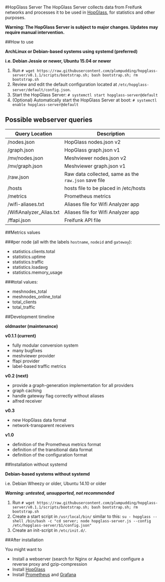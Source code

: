 #HopGlass Server
The HopGlass Server collects data from Freifunk networks and processes it to be used in [HopGlass](https://github.com/plumpudding/hopglass), for statistics and other purposes.

**Warning: The HopGlass Server is subject to major changes. Updates may require manual intervention.**

##How to use

**ArchLinux or Debian-based systems using systemd (preferred)**

**i.e. Debian Jessie or newer, Ubuntu 15.04 or newer**

1. Run `# wget https://raw.githubusercontent.com/plumpudding/hopglass-server/v0.1.1/scripts/bootstrap.sh; bash bootstrap.sh; rm bootstrap.sh`
2. Review and edit the default configuration located at `/etc/hopglass-server/default/config.json`.
3. Start the HopGlass Server: `# systemctl start hopglass-server@default`
4. (Optional) Automatically start the HopGlass Server at boot: `# systemctl enable hopglass-server@default`

Possible webserver queries
--------------------------

|Query Location         |Description|
|---------------------- |---|
|/nodes.json            |HopGlass nodes.json v2|
|/graph.json            |HopGlass graph.json v1|
|/mv/nodes.json         |Meshviewer nodes.json v2|
|/mv/graph.json         |Meshviewer graph.json v1|
|/raw.json              |Raw data collected, same as the `raw.json` save file|
|/hosts                 |hosts file to be placed in /etc/hosts|
|/metrics               |Prometheus metrics|
|/wifi-aliases.txt      |Aliases file for Wifi Analyzer app|
|/WifiAnalyzer_Alias.txt|Aliases file for Wifi Analyzer app|
|/ffapi.json            |Freifunk API file|

##Metrics values

###per node (all with the labels `hostname`, `nodeid` and `gateway`):

- statistics.clients.total
- statistics.uptime
- statistics.traffic
- statistics.loadavg
- statistics.memory_usage

###total values:

- meshnodes_total
- meshnodes_online_total
- total_clients
- total_traffic

##Development timeline

**oldmaster (maintenance)**

**v0.1.1 (current)**

- fully modular conversion system
- many bugfixes
- meshviewer provider
- ffapi provider
- label-based traffic metrics

**v0.2 (next)**

- provide a graph-generation implementation for all providers
- graph caching
- handle gateway flag correctly without aliases
- alfred receiver

**v0.3**

- new HopGlass data format
- network-transparent receivers

**v1.0**

- definition of the Prometheus metrics format
- definition of the transitional data format
- definition of the configuration format

##Installation without systemd

**Debian-based systems without systemd**

i.e. Debian Wheezy or older, Ubuntu 14.10 or older

***Warning: untested, unsupported, not recommended***

1. Run `# wget https://raw.githubusercontent.com/plumpudding/hopglass-server/v0.1.1/scripts/bootstrap.sh; bash bootstrap.sh; rm bootstrap.sh`
2. Create a start script in `/usr/local/bin/` similar to this:
   `su - hopglass --shell /bin/bash -c "cd server; node hopglass-server.js --config /etc/hopglass-server/$1/config.json"`
3. Create an init-script in `/etc/init.d/`.

##After installation

You might want to
- Install a webserver (search for Nginx or Apache) and configure a reverse proxy and gzip-compression
- Install [HopGlass](https://github.com/plumpudding/hopglass)
- Install [Prometheus](http://prometheus.io/) and [Grafana](http://grafana.org/)
